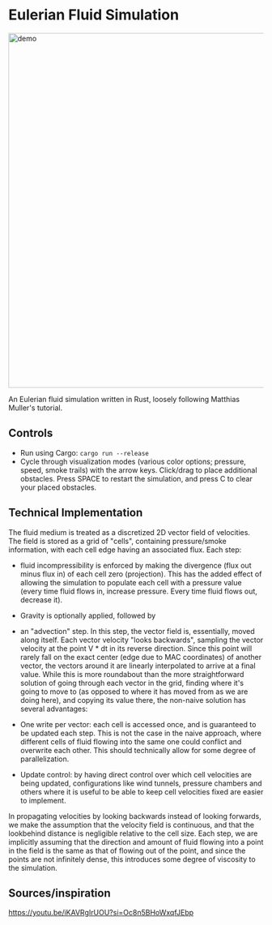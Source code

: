 # Eulerian Fluid Simulation

<img src="https://github.com/user-attachments/assets/177aa6dd-c675-46e0-836d-ff0771e43123" alt="demo" width="700"/>

An Eulerian fluid simulation written in Rust, loosely following Matthias Muller's tutorial.

## Controls

- Run using Cargo: `cargo run --release`
- Cycle through visualization modes (various color options; pressure, speed, smoke trails) with the arrow keys. Click/drag to place additional obstacles. Press SPACE to restart the simulation, and press C to clear your placed obstacles.

## Technical Implementation

The fluid medium is treated as a discretized 2D vector field of velocities. The field is stored as a grid of "cells", containing pressure/smoke information, with each cell edge having an associated flux. Each step:

- fluid incompressibility is enforced by making the divergence (flux out minus flux in) of each cell zero (projection). This has the added effect of allowing the simulation to populate each cell with a pressure value (every time fluid flows in, increase pressure. Every time fluid flows out, decrease it).
- Gravity is optionally applied, followed by
- an "advection" step. In this step, the vector field is, essentially, moved along itself. Each vector velocity "looks backwards", sampling the vector velocity at the point V \* dt in its reverse direction. Since this point will rarely fall on the exact center (edge due to MAC coordinates) of another vector, the vectors around it are linearly interpolated to arrive at a final value.
  While this is more roundabout than the more straightforward solution of going through each vector in the grid, finding where it's going to move to (as opposed to where it has moved from as we are doing here), and copying its value there, the non-naive solution has several advantages:

- One write per vector: each cell is accessed once, and is guaranteed to be updated each step. This is not the case in the naive approach, where different cells of fluid flowing into the same one could conflict and overwrite each other. This should technically allow for some degree of parallelization.
- Update control: by having direct control over which cell velocities are being updated, configurations like wind tunnels, pressure chambers and others where it is useful to be able to keep cell velocities fixed are easier to implement.

In propagating velocities by looking backwards instead of looking forwards, we make the assumption that the velocity field is continuous, and that the lookbehind distance is negligible relative to the cell size. Each step, we are implicitly assuming that the direction and amount of fluid flowing into a point in the field is the same as that of flowing out of the point, and since the points are not infinitely dense, this introduces some degree of viscosity to the simulation.

## Sources/inspiration

https://youtu.be/iKAVRgIrUOU?si=Oc8n5BHoWxqfJEbp
